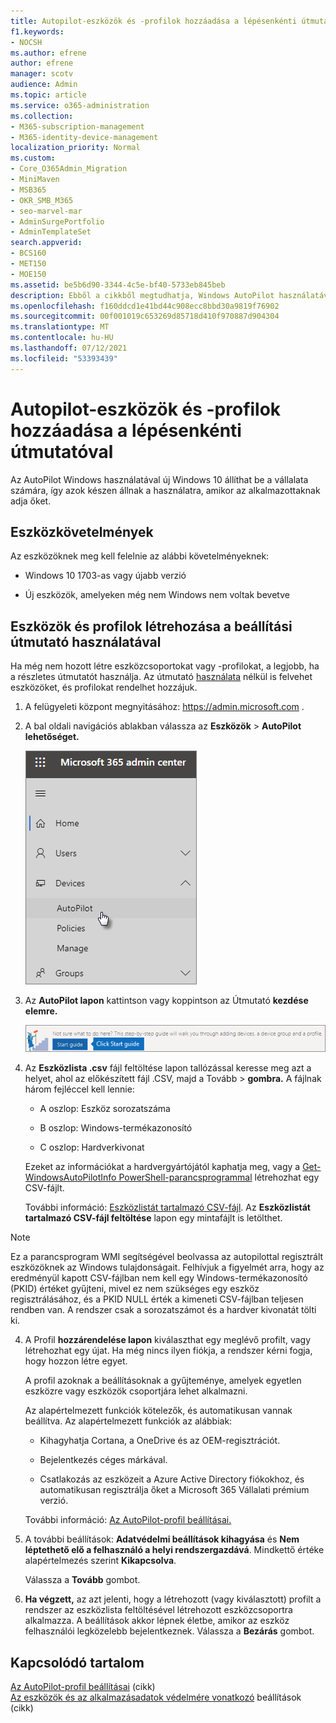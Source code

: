 ```yaml
---
title: Autopilot-eszközök és -profilok hozzáadása a lépésenkénti útmutatóval
f1.keywords:
- NOCSH
ms.author: efrene
author: efrene
manager: scotv
audience: Admin
ms.topic: article
ms.service: o365-administration
ms.collection:
- M365-subscription-management
- M365-identity-device-management
localization_priority: Normal
ms.custom:
- Core_O365Admin_Migration
- MiniMaven
- MSB365
- OKR_SMB_M365
- seo-marvel-mar
- AdminSurgePortfolio
- AdminTemplateSet
search.appverid:
- BCS160
- MET150
- MOE150
ms.assetid: be5b6d90-3344-4c5e-bf40-5733eb845beb
description: Ebből a cikkből megtudhatja, Windows AutoPilot használatával hogyan állíthat be új Windows 10 eszközét a vállalata számára, hogy azok készen állnak az alkalmazottak használatára.
ms.openlocfilehash: f160ddcd1e41bd44c908ecc8bbd30a9819f76902
ms.sourcegitcommit: 00f001019c653269d85718d410f970887d904304
ms.translationtype: MT
ms.contentlocale: hu-HU
ms.lasthandoff: 07/12/2021
ms.locfileid: "53393439"
---
```

# <a name="use-the-step-by-step-guide-to-add-autopilot-devices-and-profile"></a>Autopilot-eszközök és -profilok hozzáadása a lépésenkénti útmutatóval

Az AutoPilot Windows használatával új  Windows 10 állíthat be a vállalata számára, így azok készen állnak a használatra, amikor az alkalmazottaknak adja őket.
  
## <a name="device-requirements"></a>Eszközkövetelmények

Az eszközöknek meg kell felelnie az alábbi követelményeknek:
  
- Windows 10 1703-as vagy újabb verzió
    
- Új eszközök, amelyeken még nem Windows nem voltak bevetve
    
## <a name="use-the-setup-guide-to-create-devices-and-profiles"></a>Eszközök és profilok létrehozása a beállítási útmutató használatával

Ha még nem hozott létre eszközcsoportokat vagy -profilokat, a legjobb, ha a részletes útmutatót használja. Az útmutató [használata](create-and-edit-autopilot-devices.md) [](create-and-edit-autopilot-profiles.md) nélkül is felvehet eszközöket, és profilokat rendelhet hozzájuk. 
  
1. A felügyeleti központ megnyitásához: <a href="https://go.microsoft.com/fwlink/p/?linkid=837890" target="_blank">https://admin.microsoft.com</a> .

2. A bal oldali navigációs ablakban válassza az **Eszközök** \> **AutoPilot lehetőséget.**

    ![A Felügyeleti központban válassza az eszközök, majd az AutoPilot lehetőséget.](../media/AutoPilot.png)
  
2. Az **AutoPilot lapon** kattintson vagy koppintson az Útmutató **kezdése elemre.**
    
    ![Click Start guide for step-by-step instructions for Autopilot.](../media/31662655-d1e6-437d-87ea-c0dec5da56f7.png)
  
3. Az **Eszközlista .csv** fájl feltöltése lapon tallózással keresse meg azt a helyet, ahol  az előkészített fájl .CSV, majd a Tovább \> **gombra.** A fájlnak három fejléccel kell lennie:
    
    - A oszlop: Eszköz sorozatszáma
    
    - B oszlop: Windows-termékazonosító
    
    - C oszlop: Hardverkivonat
    
    Ezeket az információkat a hardvergyártójától kaphatja meg, vagy a [Get-WindowsAutoPilotInfo PowerShell-parancsprogrammal](https://www.powershellgallery.com/packages/Get-WindowsAutoPilotInfo) létrehozhat egy CSV-fájlt. 
    
    További információ: [Eszközlistát tartalmazó CSV-fájl](../admin/misc/device-list.md). Az **Eszközlistát tartalmazó CSV-fájl feltöltése** lapon egy mintafájlt is letölthet. 
    
> [!NOTE]
> Ez a parancsprogram WMI segítségével beolvassa az autopilottal regisztrált eszközöknek az Windows tulajdonságait. Felhívjuk a figyelmét arra, hogy az eredményül kapott CSV-fájlban nem kell egy Windows-termékazonosító (PKID) értéket gyűjteni, mivel ez nem szükséges egy eszköz regisztrálásához, és a PKID NULL érték a kimeneti CSV-fájlban teljesen rendben van. A rendszer csak a sorozatszámot és a hardver kivonatát tölti ki.
    
4. A Profil **hozzárendelése lapon** kiválaszthat egy meglévő profilt, vagy létrehozhat egy újat. Ha még nincs ilyen fiókja, a rendszer kérni fogja, hogy hozzon létre egyet. 
    
    A profil azoknak a beállításoknak a gyűjteménye, amelyek egyetlen eszközre vagy eszközök csoportjára lehet alkalmazni.
    
    Az alapértelmezett funkciók kötelezők, és automatikusan vannak beállítva. Az alapértelmezett funkciók az alábbiak:
    
    - Kihagyhatja Cortana, a OneDrive és az OEM-regisztrációt.
    
    - Bejelentkezés céges márkával.
    
    - Csatlakozás az eszközeit a Azure Active Directory fiókokhoz, és automatikusan regisztrálja őket a Microsoft 365 Vállalati prémium verzió.
    
    További információ: [Az AutoPilot-profil beállításai.](autopilot-profile-settings.md) 
    
5. A további beállítások: **Adatvédelmi beállítások kihagyása** és **Nem léptethető elő a felhasználó a helyi rendszergazdává**. Mindkettő értéke alapértelmezés szerint **Kikapcsolva**. 
    
    Válassza a **Tovább** gombot.
    
6. **Ha végzett,** az azt jelenti, hogy a létrehozott (vagy kiválasztott) profilt a rendszer az eszközlista feltöltésével létrehozott eszközcsoportra alkalmazza. A beállítások akkor lépnek életbe, amikor az eszköz felhasználói legközelebb bejelentkeznek. Válassza a **Bezárás** gombot.

## <a name="related-content"></a>Kapcsolódó tartalom

[Az AutoPilot-profil beállításai](autopilot-profile-settings.md) (cikk)\
[Az eszközök és az alkalmazásadatok védelmére vonatkozó](../admin/devices/choose-device-security.md) beállítások (cikk)
